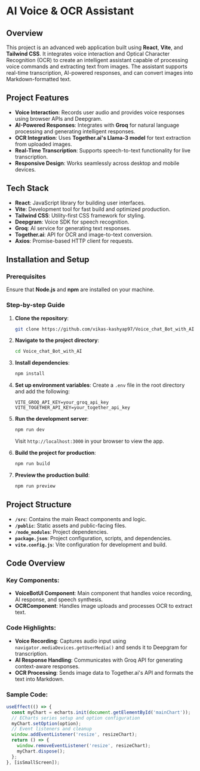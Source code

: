 # AI Voice & OCR Assistant

## Overview
This project is an advanced web application built using **React**, **Vite**, and **Tailwind CSS**. It integrates voice interaction and Optical Character Recognition (OCR) to create an intelligent assistant capable of processing voice commands and extracting text from images. The assistant supports real-time transcription, AI-powered responses, and can convert images into Markdown-formatted text.

## Project Features
- **Voice Interaction**: Records user audio and provides voice responses using browser APIs and Deepgram.
- **AI-Powered Responses**: Integrates with **Groq** for natural language processing and generating intelligent responses.
- **OCR Integration**: Uses **Together.ai's Llama-3 model** for text extraction from uploaded images.
- **Real-Time Transcription**: Supports speech-to-text functionality for live transcription.
- **Responsive Design**: Works seamlessly across desktop and mobile devices.

## Tech Stack
- **React**: JavaScript library for building user interfaces.
- **Vite**: Development tool for fast build and optimized production.
- **Tailwind CSS**: Utility-first CSS framework for styling.
- **Deepgram**: Voice SDK for speech recognition.
- **Groq**: AI service for generating text responses.
- **Together.ai**: API for OCR and image-to-text conversion.
- **Axios**: Promise-based HTTP client for requests.

## Installation and Setup

### Prerequisites
Ensure that **Node.js** and **npm** are installed on your machine.

### Step-by-step Guide
1. **Clone the repository**:
    ```bash
    git clone https://github.com/vikas-kashyap97/Voice_chat_Bot_with_AI.git
    ```

2. **Navigate to the project directory**:
    ```bash
    cd Voice_chat_Bot_with_AI
    ```

3. **Install dependencies**:
    ```bash
    npm install
    ```

4. **Set up environment variables**:
   Create a `.env` file in the root directory and add the following:
    ```plaintext
    VITE_GROQ_API_KEY=your_groq_api_key
    VITE_TOGETHER_API_KEY=your_together_api_key
    ```

5. **Run the development server**:
    ```bash
    npm run dev
    ```
   Visit `http://localhost:3000` in your browser to view the app.

6. **Build the project for production**:
    ```bash
    npm run build
    ```

7. **Preview the production build**:
    ```bash
    npm run preview
    ```

## Project Structure
- **`/src`**: Contains the main React components and logic.
- **`/public`**: Static assets and public-facing files.
- **`/node_modules`**: Project dependencies.
- **`package.json`**: Project configuration, scripts, and dependencies.
- **`vite.config.js`**: Vite configuration for development and build.

## Code Overview
### Key Components:
- **VoiceBotUI Component**: Main component that handles voice recording, AI response, and speech synthesis.
- **OCRComponent**: Handles image uploads and processes OCR to extract text.

### Code Highlights:
- **Voice Recording**: Captures audio input using `navigator.mediaDevices.getUserMedia()` and sends it to Deepgram for transcription.
- **AI Response Handling**: Communicates with Groq API for generating context-aware responses.
- **OCR Processing**: Sends image data to Together.ai's API and formats the text into Markdown.

### Sample Code:
```jsx
useEffect(() => {
  const myChart = echarts.init(document.getElementById('mainChart'));
  // ECharts series setup and option configuration
  myChart.setOption(option);
  // Event listeners and cleanup
  window.addEventListener('resize', resizeChart);
  return () => {
    window.removeEventListener('resize', resizeChart);
    myChart.dispose();
  };
}, [isSmallScreen]);
